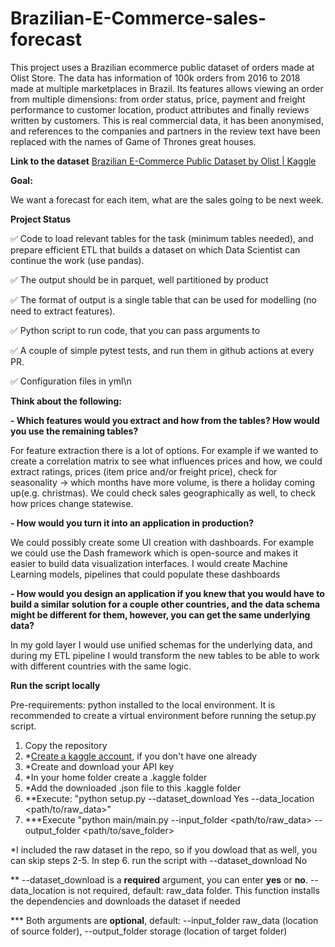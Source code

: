 # Brazilian-E-Commerce-sales-forecast

This project uses a Brazilian ecommerce public dataset of orders made at Olist Store. The data has information of 100k orders from 2016 to 2018 made at multiple marketplaces in Brazil. Its features allows viewing an order from multiple dimensions: from order status, price, payment and freight performance to customer location, product attributes and finally reviews written by customers. This is real commercial data, it has been anonymised, and references to the companies and partners in the review text have been replaced with the names of Game of Thrones great houses.


**Link to the dataset**
[Brazilian E-Commerce Public Dataset by Olist | Kaggle](https://www.kaggle.com/datasets/olistbr/brazilian-ecommerce/data?select=olist_orders_dataset.csv)


**Goal:**

We want a forecast for each item, what are the sales going to be next week.


**Project Status** 

✅ Code to load relevant tables for the task (minimum tables needed), and prepare efficient ETL that builds a dataset on which Data Scientist can continue the work (use pandas).

✅ The output should be in parquet, well partitioned by product

✅ The format of output is a single table that can be used for modelling (no need to extract features).

✅ Python script to run code, that you can pass arguments to

✅ A couple of simple pytest tests, and run them in github actions at every PR.

✅ Configuration files in yml\n


**Think about the following:**

**- Which features would you extract and how from the tables? How would you use the remaining tables?**  

For feature extraction there is a lot of options. For example if we wanted to create a correlation matrix to see what influences prices and how, we could extract ratings, prices (item price and/or freight price), check for seasonality -> which months have more volume, is there a holiday coming up(e.g. christmas). We could check  sales geographically as well, to check how prices change statewise.
  
**- How would you turn it into an application in production?**

  We could possibly create some UI creation with dashboards. For example we could use the Dash framework which is open-source and makes it easier to build data visualization interfaces. 
  I would create Machine Learning models, pipelines that could populate these dashboards

**- How would you design an application if you knew that you would have to build a similar solution for a couple other countries, and the data schema might be different for them, however, you can get the same underlying data?**

  In my gold layer I would use unified schemas for the underlying data, and during my ETL pipeline I would transform the new tables to be able to work with different countries with the same logic.

  
**Run the script locally**

Pre-requirements: 
python installed to the local environment. It is recommended to create a virtual environment before running the setup.py script.
1. Copy the repository
2. *[Create a kaggle account](https://www.kaggle.com/account/login?phase=startRegisterTab&returnUrl=%2F), if you don't have one already 
3. *Create and download your API key
4. *In your home folder create a .kaggle folder
5. *Add the downloaded .json file to this .kaggle folder
6. **Execute: "python setup.py --dataset_download Yes --data_location <path/to/raw_data>"
7. ***Execute "python main/main.py --input_folder <path/to/raw_data> --output_folder <path/to/save_folder>

*I included the raw dataset in the repo, so if you dowload that as well, you can skip steps 2-5. In step 6. run the script with --dataset_download No
  
** --dataset_download is a **required** argument, you can enter **yes** or **no**. --data_location is not required, default: raw_data folder. This function installs the dependencies and downloads the dataset if needed

*** Both arguments are **optional**, default: --input_folder raw_data (location of source folder), --output_folder storage (location of target folder)
